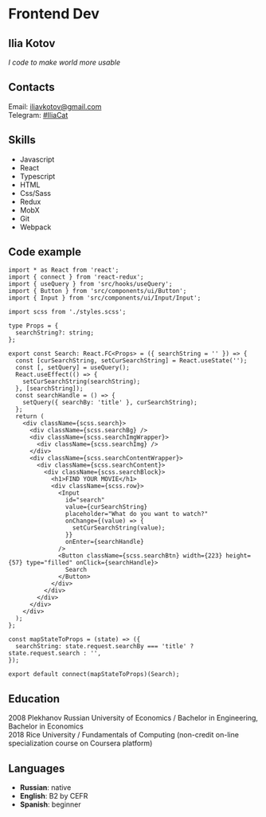 # Frontend Dev
## Ilia Kotov
*I code to make world more usable*  
## Contacts
Email: [iliavkotov@gmail.com](mailto:iliavkotov@gmail.com)\
Telegram: [#IliaCat](https://t.me/IliaCat)
## Skills
* Javascript
* React
* Typescript
* HTML
* Css/Sass
* Redux
* MobX
* Git
* Webpack
## Code example
```
import * as React from 'react';
import { connect } from 'react-redux';
import { useQuery } from 'src/hooks/useQuery';
import { Button } from 'src/components/ui/Button';
import { Input } from 'src/components/ui/Input/Input';

import scss from './styles.scss';

type Props = {
  searchString?: string;
};

export const Search: React.FC<Props> = ({ searchString = '' }) => {
  const [curSearchString, setCurSearchString] = React.useState('');
  const [, setQuery] = useQuery();
  React.useEffect(() => {
    setCurSearchString(searchString);
  }, [searchString]);
  const searchHandle = () => {
    setQuery({ searchBy: 'title' }, curSearchString);
  };
  return (
    <div className={scss.search}>
      <div className={scss.searchBg} />
      <div className={scss.searchImgWrapper}>
        <div className={scss.searchImg} />
      </div>
      <div className={scss.searchContentWrapper}>
        <div className={scss.searchContent}>
          <div className={scss.searchBlock}>
            <h1>FIND YOUR MOVIE</h1>
            <div className={scss.row}>
              <Input
                id="search"
                value={curSearchString}
                placeholder="What do you want to watch?"
                onChange={(value) => {
                  setCurSearchString(value);
                }}
                onEnter={searchHandle}
              />
              <Button className={scss.searchBtn} width={223} height={57} type="filled" onClick={searchHandle}>
                Search
              </Button>
            </div>
          </div>
        </div>
      </div>
    </div>
  );
};

const mapStateToProps = (state) => ({
  searchString: state.request.searchBy === 'title' ? state.request.search : '',
});

export default connect(mapStateToProps)(Search);
```
## Education
2008 Plekhanov Russian University of Economics /  Bachelor in Engineering, Bachelor in Economics\
2018 Rice University / Fundamentals of Computing (non-credit on-line specialization course on Coursera platform)
## Languages
* **Russian**: native
* **English**: B2 by CEFR
* **Spanish**: beginner